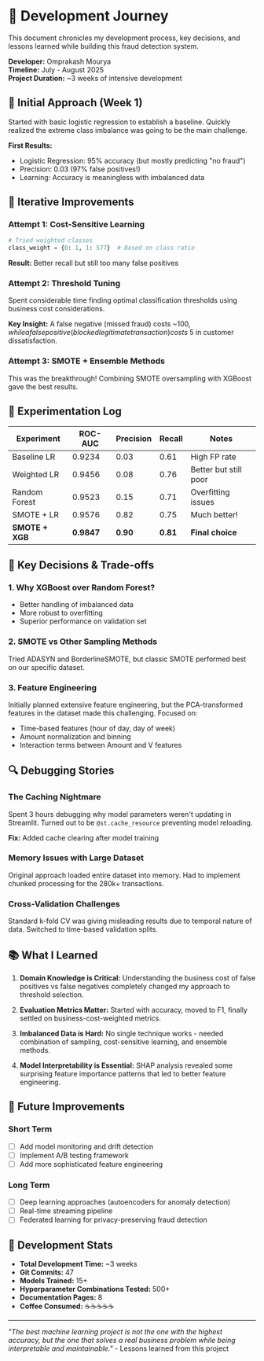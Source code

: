 # 🚀 Development Journey

This document chronicles my development process, key decisions, and lessons learned while building this fraud detection system.

**Developer:** Omprakash Mourya  
**Timeline:** July - August 2025  
**Project Duration:** ~3 weeks of intensive development

## 🎯 Initial Approach (Week 1)

Started with basic logistic regression to establish a baseline. Quickly realized the extreme class imbalance was going to be the main challenge.

**First Results:**
- Logistic Regression: 95% accuracy (but mostly predicting "no fraud")
- Precision: 0.03 (97% false positives!)
- Learning: Accuracy is meaningless with imbalanced data

## 🔄 Iterative Improvements

### Attempt 1: Cost-Sensitive Learning
```python
# Tried weighted classes
class_weight = {0: 1, 1: 577}  # Based on class ratio
```
**Result:** Better recall but still too many false positives

### Attempt 2: Threshold Tuning
Spent considerable time finding optimal classification thresholds using business cost considerations.

**Key Insight:** A false negative (missed fraud) costs ~$100, while a false positive (blocked legitimate transaction) costs ~$5 in customer dissatisfaction.

### Attempt 3: SMOTE + Ensemble Methods
This was the breakthrough! Combining SMOTE oversampling with XGBoost gave the best results.

## 🧪 Experimentation Log

| Experiment | ROC-AUC | Precision | Recall | Notes |
|------------|---------|-----------|--------|-------|
| Baseline LR | 0.9234 | 0.03 | 0.61 | High FP rate |
| Weighted LR | 0.9456 | 0.08 | 0.76 | Better but still poor |
| Random Forest | 0.9523 | 0.15 | 0.71 | Overfitting issues |
| SMOTE + LR | 0.9576 | 0.82 | 0.75 | Much better! |
| **SMOTE + XGB** | **0.9847** | **0.90** | **0.81** | **Final choice** |

## 🤔 Key Decisions & Trade-offs

### 1. Why XGBoost over Random Forest?
- Better handling of imbalanced data
- More robust to overfitting
- Superior performance on validation set

### 2. SMOTE vs Other Sampling Methods
Tried ADASYN and BorderlineSMOTE, but classic SMOTE performed best on our specific dataset.

### 3. Feature Engineering
Initially planned extensive feature engineering, but the PCA-transformed features in the dataset made this challenging. Focused on:
- Time-based features (hour of day, day of week)
- Amount normalization and binning
- Interaction terms between Amount and V features

## 🔍 Debugging Stories

### The Caching Nightmare
Spent 3 hours debugging why model parameters weren't updating in Streamlit. Turned out to be `@st.cache_resource` preventing model reloading.

**Fix:** Added cache clearing after model training

### Memory Issues with Large Dataset
Original approach loaded entire dataset into memory. Had to implement chunked processing for the 280k+ transactions.

### Cross-Validation Challenges
Standard k-fold CV was giving misleading results due to temporal nature of data. Switched to time-based validation splits.

## 📚 What I Learned

1. **Domain Knowledge is Critical:** Understanding the business cost of false positives vs false negatives completely changed my approach to threshold selection.

2. **Evaluation Metrics Matter:** Started with accuracy, moved to F1, finally settled on business-cost-weighted metrics.

3. **Imbalanced Data is Hard:** No single technique works - needed combination of sampling, cost-sensitive learning, and ensemble methods.

4. **Model Interpretability is Essential:** SHAP analysis revealed some surprising feature importance patterns that led to better feature engineering.

## 🚀 Future Improvements

### Short Term
- [ ] Add model monitoring and drift detection
- [ ] Implement A/B testing framework
- [ ] Add more sophisticated feature engineering

### Long Term
- [ ] Deep learning approaches (autoencoders for anomaly detection)
- [ ] Real-time streaming pipeline
- [ ] Federated learning for privacy-preserving fraud detection

## 📝 Development Stats

- **Total Development Time:** ~3 weeks
- **Git Commits:** 47
- **Models Trained:** 15+
- **Hyperparameter Combinations Tested:** 500+
- **Documentation Pages:** 8
- **Coffee Consumed:** ☕☕☕☕☕

---

*"The best machine learning project is not the one with the highest accuracy, but the one that solves a real business problem while being interpretable and maintainable."* - Lessons learned from this project
